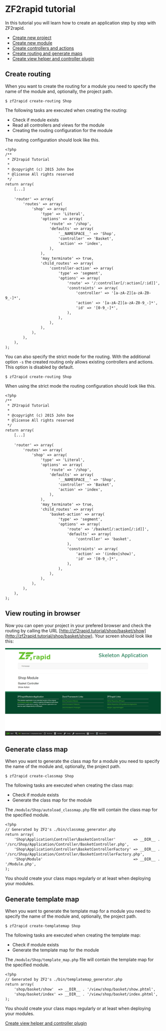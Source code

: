 # ZF2rapid tutorial

In this tutorial you will learn how to create an application step by step with
ZF2rapid.

 * [Create new project](tutorial-create-project.md)
 * [Create new module](tutorial-create-module.md)
 * [Create controllers and actions](tutorial-create-controllers-actions.md)
 * [Create routing and generate maps](tutorial-create-routing-maps.md)
 * [Create view helper and controller plugin](tutorial-create-view-helper-controller-plugin.md)

## Create routing

When you want to create the routing for a module you need to specify the 
name of the module and, optionally, the project path. 
 
    $ zf2rapid create-routing Shop

The following tasks are executed when creating the routing:

 * Check if module exists
 * Read all controllers and views for the module
 * Creating the routing configuration for the module

The routing configuration should look like this.

    <?php
    /**
     * ZF2rapid Tutorial
     *
     * @copyright (c) 2015 John Doe
     * @license All rights reserved
     */
    return array(
        [...]
        
        'router' => array(
            'routes' => array(
                'shop' => array(
                    'type' => 'Literal',
                    'options' => array(
                        'route' => '/shop',
                        'defaults' => array(
                            '__NAMESPACE__' => 'Shop',
                            'controller' => 'Basket',
                            'action' => 'index',
                        ),
                    ),
                    'may_terminate' => true,
                    'child_routes' => array(
                        'controller-action' => array(
                            'type' => 'segment',
                            'options' => array(
                                'route' => '/:controller[/:action[/:id]]',
                                'constraints' => array(
                                    'controller' => '[a-zA-Z][a-zA-Z0-9_-]*',
                                    'action' => '[a-zA-Z][a-zA-Z0-9_-]*',
                                    'id' => '[0-9_-]*',
                                ),
                            ),
                        ),
                    ),
                ),
            ),
        ),
    );
 
You can also specify the strict mode for the routing. With the additional option 
`-s` the created routing only allows existing controllers and actions. This 
option is disabled by default.

    $ zf2rapid create-routing Shop

When using the strict mode the routing configuration should look like this.

    <?php
    /**
     * ZF2rapid Tutorial
     *
     * @copyright (c) 2015 John Doe
     * @license All rights reserved
     */
    return array(
        [...]
                
        'router' => array(
            'routes' => array(
                'shop' => array(
                    'type' => 'Literal',
                    'options' => array(
                        'route' => '/shop',
                        'defaults' => array(
                            '__NAMESPACE__' => 'Shop',
                            'controller' => 'Basket',
                            'action' => 'index',
                        ),
                    ),
                    'may_terminate' => true,
                    'child_routes' => array(
                        'basket-action' => array(
                            'type' => 'segment',
                            'options' => array(
                                'route' => '/basket[/:action[/:id]]',
                                'defaults' => array(
                                    'controller' => 'basket',
                                ),
                                'constraints' => array(
                                    'action' => '(index|show)',
                                    'id' => '[0-9_-]*',
                                ),
                            ),
                        ),
                    ),
                ),
            ),
        ),
    );

## View routing in browser

Now you can open your project in your prefered browser and check the routing by 
calling the URL [http://zf2rapid.tutorial/shop/basket/show](http://zf2rapid.tutorial/shop/basket/show). 
Your screen should look like this:

![Screen shot new routing](screen_new_routing.jpg)

## Generate class map

When you want to generate the class map for a module you need to specify the 
name of the module and, optionally, the project path. 
 
    $ zf2rapid create-classmap Shop

The following tasks are executed when creating the class map:

 * Check if module exists
 * Generate the class map for the module
 
The `/module/Shop/autoload_classmap.php` file will contain the class map for
the specified module.

    <?php
    // Generated by ZF2's ./bin/classmap_generator.php
    return array(
        'Shop\Application\Controller\BasketController'        => __DIR__ . '/src/Shop/Application/Controller/BasketController.php',
        'Shop\Application\Controller\BasketControllerFactory' => __DIR__ . '/src/Shop/Application/Controller/BasketControllerFactory.php',
        'Shop\Module'                                         => __DIR__ . '/Module.php',
    );

You should create your class maps regularly or at least when deploying your modules.

## Generate template map
 
When you want to generate the template map for a module you need to specify the 
name of the module and, optionally, the project path. 

    $ zf2rapid create-templatemap Shop

The following tasks are executed when creating the template map:

* Check if module exists
* Generate the template map for the module

The `/module/Shop/template_map.php` file will contain the template map for
the specified module.

    <?php
    // Generated by ZF2's ./bin/templatemap_generator.php
    return array(
        'shop/basket/show'  => __DIR__ . '/view/shop/basket/show.phtml',
        'shop/basket/index' => __DIR__ . '/view/shop/basket/index.phtml',
    );

You should create your class maps regularly or at least when deploying your modules.

[Create view helper and controller plugin](tutorial-create-view-helper-controller-plugin.md)
